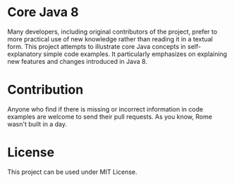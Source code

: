 # Core Java 8
Many developers, including original contributors of the project, prefer to more practical use of new knowledge rather than reading it in a textual form. This project attempts to illustrate core Java concepts in self-explanatory simple code examples. It particularly emphasizes on explaining new features and changes introduced in Java 8. 

# Contribution
Anyone who find if there is missing or incorrect information in code examples are welcome to send their pull requests. As you know, Rome wasn't built in a day. 

# License
This project can be used under MIT License.
